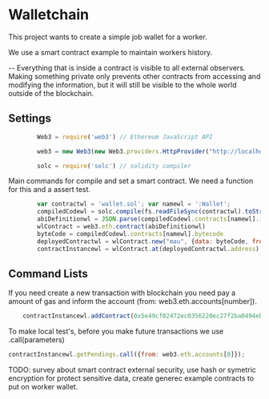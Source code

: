 # Walletchain

This project wants to create a simple job wallet for a worker.

We use a smart contract example to maintain workers history.


-- Everything that is inside a contract is visible to all external observers. Making something private only prevents other contracts from accessing and modifying the information, but it will still be visible to the whole world outside of the blockchain.

## Settings

```Javascript
		Web3 = require('web3') // Ethereum JavaScript API

		web3 = new Web3(new Web3.providers.HttpProvider("http://localhost:8545"));

		solc = require('solc') // solidity compiler
```

Main commands for compile and set a smart contract. We need a function for this and a assert test.

```Javascript
		var contractwl = 'wallet.sol'; var namewl = ':Wallet';
		compiledCodewl = solc.compile(fs.readFileSync(contractwl).toString())
		abiDefinitionwl = JSON.parse(compiledCodewl.contracts[namewl].interface)
		wlContract = web3.eth.contract(abiDefinitionwl)
		byteCode = compiledCodewl.contracts[namewl].bytecode
		deployedContractwl = wlContract.new("mau", {data: byteCode, from: web3.eth.accounts[0], gas: 4700000})
		contractInstancewl = wlContract.at(deployedContractwl.address)
```

## Command Lists

If you need create a new transaction with blockchain you need pay a amount of gas and inform the account (from: web3.eth.accounts[number]).

```Javascript
	contractInstancewl.addContract(0x5e49cf02472ec0356220ec27f2ba0494eb06298e4c2fa9d3db03cff7f6e6fee7,{from: web3.eth.accounts[0], gas:100000})
```

To make local test's, before you make future transactions we use .call(parameters) 

```Javascript
contractInstancewl.getPendings.call({from: web3.eth.accounts[0]});
```


TODO: survey about smart contract external security, use hash or symetric encryption for protect sensitive data, create generec example contracts to put on worker wallet.